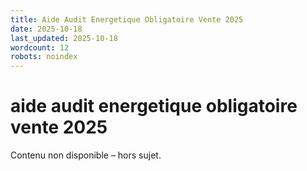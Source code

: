 ```yaml
---
title: Aide Audit Energetique Obligatoire Vente 2025
date: 2025-10-18
last_updated: 2025-10-18
wordcount: 12
robots: noindex
---
```


# aide audit energetique obligatoire vente 2025

Contenu non disponible – hors sujet.
